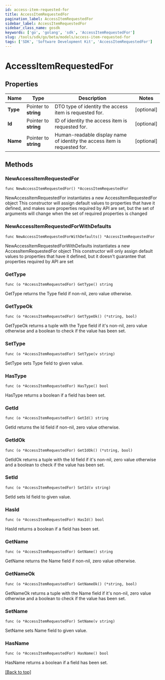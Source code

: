 ```yaml
---
id: access-item-requested-for
title: AccessItemRequestedFor
pagination_label: AccessItemRequestedFor
sidebar_label: AccessItemRequestedFor
sidebar_class_name: gosdk
keywords: ['go', 'golang', 'sdk', 'AccessItemRequestedFor'] 
slug: /tools/sdk/go/beta/models/access-item-requested-for
tags: ['SDK', 'Software Development Kit', 'AccessItemRequestedFor']
---
```


# AccessItemRequestedFor

## Properties

Name | Type | Description | Notes
------------ | ------------- | ------------- | -------------
**Type** | Pointer to **string** | DTO type of identity the access item is requested for. | [optional] 
**Id** | Pointer to **string** | ID of identity the access item is requested for. | [optional] 
**Name** | Pointer to **string** | Human-readable display name of identity the access item is requested for. | [optional] 

## Methods

### NewAccessItemRequestedFor

`func NewAccessItemRequestedFor() *AccessItemRequestedFor`

NewAccessItemRequestedFor instantiates a new AccessItemRequestedFor object
This constructor will assign default values to properties that have it defined,
and makes sure properties required by API are set, but the set of arguments
will change when the set of required properties is changed

### NewAccessItemRequestedForWithDefaults

`func NewAccessItemRequestedForWithDefaults() *AccessItemRequestedFor`

NewAccessItemRequestedForWithDefaults instantiates a new AccessItemRequestedFor object
This constructor will only assign default values to properties that have it defined,
but it doesn't guarantee that properties required by API are set

### GetType

`func (o *AccessItemRequestedFor) GetType() string`

GetType returns the Type field if non-nil, zero value otherwise.

### GetTypeOk

`func (o *AccessItemRequestedFor) GetTypeOk() (*string, bool)`

GetTypeOk returns a tuple with the Type field if it's non-nil, zero value otherwise
and a boolean to check if the value has been set.

### SetType

`func (o *AccessItemRequestedFor) SetType(v string)`

SetType sets Type field to given value.

### HasType

`func (o *AccessItemRequestedFor) HasType() bool`

HasType returns a boolean if a field has been set.

### GetId

`func (o *AccessItemRequestedFor) GetId() string`

GetId returns the Id field if non-nil, zero value otherwise.

### GetIdOk

`func (o *AccessItemRequestedFor) GetIdOk() (*string, bool)`

GetIdOk returns a tuple with the Id field if it's non-nil, zero value otherwise
and a boolean to check if the value has been set.

### SetId

`func (o *AccessItemRequestedFor) SetId(v string)`

SetId sets Id field to given value.

### HasId

`func (o *AccessItemRequestedFor) HasId() bool`

HasId returns a boolean if a field has been set.

### GetName

`func (o *AccessItemRequestedFor) GetName() string`

GetName returns the Name field if non-nil, zero value otherwise.

### GetNameOk

`func (o *AccessItemRequestedFor) GetNameOk() (*string, bool)`

GetNameOk returns a tuple with the Name field if it's non-nil, zero value otherwise
and a boolean to check if the value has been set.

### SetName

`func (o *AccessItemRequestedFor) SetName(v string)`

SetName sets Name field to given value.

### HasName

`func (o *AccessItemRequestedFor) HasName() bool`

HasName returns a boolean if a field has been set.


[[Back to top]](#) 


